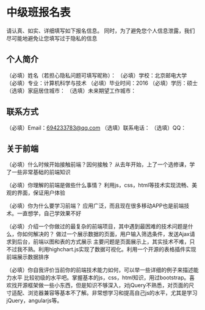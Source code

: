 # 中级班报名表

请认真、如实、详细填写如下报名信息。
同时，为了避免您个人信息泄露，我们尽可能地避免让您填写过于隐私的信息

## 个人简介

（必填）姓名（若担心隐私问题可填写昵称）：
（必填）学校：北京邮电大学
（必填）专业：计算机科学与技术
（必填）毕业时间：2016
（必填）学历：硕士
（选填）家庭居住城市：
（选填）未来期望工作城市：

## 联系方式

（必填）Email：694233783@qq.com
（选填）联系电话：
（选填）QQ：

## 关于前端

（必填）什么时候开始接触前端？因何接触？
    从去年开始，上了一个选修课，学了一些非常基础的前端知识

（必填）你理解的前端是做些什么事情？
    利用js，css，html等技术实现流畅、美观的界面，保证用户体验

（必填）你为什么要学习前端？
    应用广泛，而且现在很多移动APP也是前端技术。一直想学，自己学效果不好

（必填）介绍一个你做过的最复杂的前端项目，其中遇到最困难的技术问题是什么，你如何解决的？
    做过一个展示数据的页面，用户输入筛选条件，发送Ajax请求到后台，前端以图和表的方式展示
    主要问题是页面展示上，其实技术不难，只不过我不熟。利用highchart.js实现了数据可视化。利用一个开源的表格插件实现前端展示数据排序

（必填）你自我评价当前你的前端技术能力如何，可以举一些详细的例子来描述能力水平
    比较初级的水平吧。掌握基本的js，css，html知识，用过bootstrap。喜欢找开源框架做一些小东西，但是知识不够深入，对jQuery不熟悉，对页面的尺寸适配、浏览器兼容等基本不了解。非常想学习和提高自己js的水平，尤其是学习jQuery，angularjs等。

